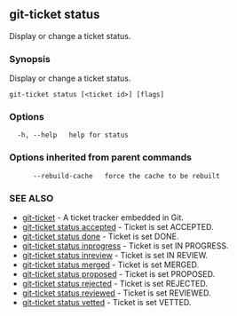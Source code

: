 ## git-ticket status

Display or change a ticket status.

### Synopsis

Display or change a ticket status.

```
git-ticket status [<ticket id>] [flags]
```

### Options

```
  -h, --help   help for status
```

### Options inherited from parent commands

```
      --rebuild-cache   force the cache to be rebuilt
```

### SEE ALSO

* [git-ticket](git-ticket.md)	 - A ticket tracker embedded in Git.
* [git-ticket status accepted](git-ticket_status_accepted.md)	 - Ticket is set ACCEPTED.
* [git-ticket status done](git-ticket_status_done.md)	 - Ticket is set DONE.
* [git-ticket status inprogress](git-ticket_status_inprogress.md)	 - Ticket is set IN PROGRESS.
* [git-ticket status inreview](git-ticket_status_inreview.md)	 - Ticket is set IN REVIEW.
* [git-ticket status merged](git-ticket_status_merged.md)	 - Ticket is set MERGED.
* [git-ticket status proposed](git-ticket_status_proposed.md)	 - Ticket is set PROPOSED.
* [git-ticket status rejected](git-ticket_status_rejected.md)	 - Ticket is set REJECTED.
* [git-ticket status reviewed](git-ticket_status_reviewed.md)	 - Ticket is set REVIEWED.
* [git-ticket status vetted](git-ticket_status_vetted.md)	 - Ticket is set VETTED.

